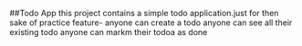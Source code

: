 ##Todo App
this project contains a simple todo application.just for then sake of practice
feature-
anyone can create a todo
anyone can see all their existing todo 
anyone can markm their todoa as done

